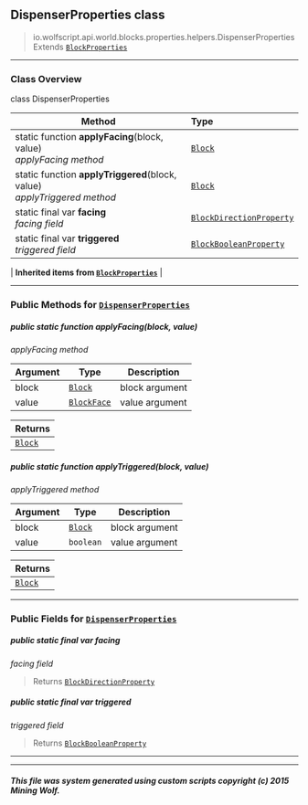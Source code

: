 ## DispenserProperties __class__

>io.wolfscript.api.world.blocks.properties.helpers.DispenserProperties
>Extends [`BlockProperties`](BlockProperties.md)

---

### Class Overview

class DispenserProperties

Method | Type   
--- | :--- 
static function __applyFacing__(block, value) <br> _applyFacing method_ | [`Block`](../../Block.md)
static function __applyTriggered__(block, value) <br> _applyTriggered method_ | [`Block`](../../Block.md)
static final var __facing__ <br> _facing field_ | [`BlockDirectionProperty`](../BlockDirectionProperty.md)
static final var __triggered__ <br> _triggered field_ | [`BlockBooleanProperty`](../BlockBooleanProperty.md)
 |
__Inherited items from [`BlockProperties`](BlockProperties.md)__ |





---


### Public Methods for [`DispenserProperties`](DispenserProperties.md)

##### <a id='applyfacing'></a>public static function __applyFacing__(block, value)

_applyFacing method_

Argument | Type | Description  
--- | --- | --- 
block | [`Block`](../../Block.md) | block argument
value | [`BlockFace`](../../BlockFace.md) | value argument

Returns | 
--- | 
[`Block`](../../Block.md) |


##### <a id='applytriggered'></a>public static function __applyTriggered__(block, value)

_applyTriggered method_

Argument | Type | Description  
--- | --- | --- 
block | [`Block`](../../Block.md) | block argument
value | `boolean` | value argument

Returns | 
--- | 
[`Block`](../../Block.md) |


---

### Public Fields for [`DispenserProperties`](DispenserProperties.md)

##### <a id='facing'></a>public static final var __facing__

_facing field_

>Returns
>  [`BlockDirectionProperty`](../BlockDirectionProperty.md)

##### <a id='triggered'></a>public static final var __triggered__

_triggered field_

>Returns
>  [`BlockBooleanProperty`](../BlockBooleanProperty.md)

---


---


##### This file was system generated using custom scripts copyright (c) 2015 Mining Wolf.
	

